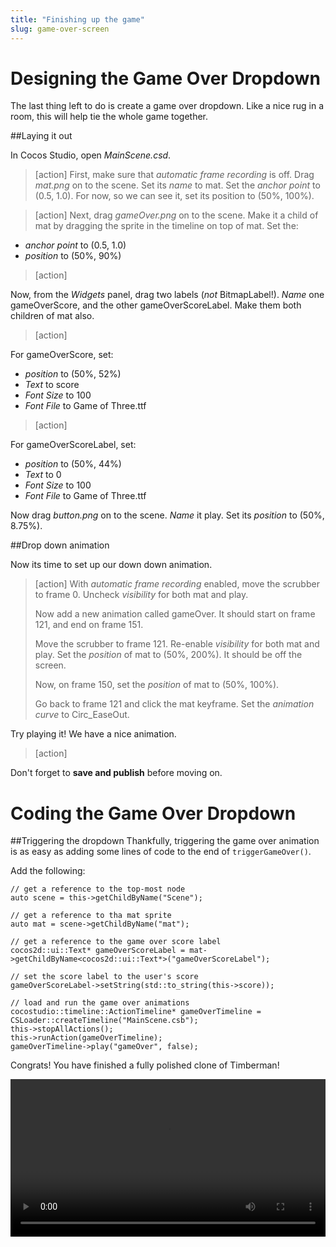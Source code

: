 ```yaml
---
title: "Finishing up the game"
slug: game-over-screen
---     
```


Designing the Game Over Dropdown
=============================

The last thing left to do is create a game over dropdown. Like a nice rug in a room, this will help tie the whole game together.

##Laying it out

In Cocos Studio, open *MainScene.csd*. 

> [action]
> First, make sure that *automatic frame recording* is off. Drag *mat.png* on to the scene. Set its *name* to mat. Set the *anchor point* to (0.5, 1.0). For now, so we can see it, set its position to (50%, 100%).

> [action]
Next, drag *gameOver.png* on to the scene. Make it a child of mat by dragging the sprite in the timeline on top of mat. Set the:
- *anchor point* to (0.5, 1.0)
- *position* to (50%, 90%)

> [action]
> 
Now, from the *Widgets* panel, drag two labels (*not* BitmapLabel!). *Name* one gameOverScore, and the other gameOverScoreLabel. Make them both children of mat also.

> [action]
> 
For gameOverScore, set:
- *position* to (50%, 52%)
- *Text* to score
- *Font Size* to 100
- *Font File* to Game of Three.ttf

> [action]
> 
For gameOverScoreLabel, set:
- *position* to (50%, 44%)
- *Text* to 0
- *Font Size* to 100
- *Font File* to Game of Three.ttf

Now drag *button.png* on to the scene. *Name* it play. Set its *position* to (50%, 8.75%).

##Drop down animation

Now its time to set up our down down animation.

> [action]
> With *automatic frame recording* enabled, move the scrubber to frame 0. Uncheck *visibility* for both mat and play.
> 
> Now add a new animation called gameOver. It should start on frame 121, and end on frame 151.
> 
> Move the scrubber to frame 121. Re-enable *visibility* for both mat and play. Set the *position* of mat to (50%, 200%). It should be off the screen.
> 
> Now, on frame 150, set the *position* of mat to (50%, 100%).
> 
> Go back to frame 121 and click the mat keyframe. Set the *animation curve* to Circ_EaseOut.

Try playing it! We have a nice animation.

> [action]
> 
Don't forget to **save and publish** before moving on.

Coding the Game Over Dropdown
==========================

##Triggering the dropdown
Thankfully, triggering the game over animation is as easy as adding some lines of code to the end of `triggerGameOver()`.

Add the following:

    // get a reference to the top-most node
    auto scene = this->getChildByName("Scene");
    
    // get a reference to tha mat sprite
    auto mat = scene->getChildByName("mat");
    
    // get a reference to the game over score label
    cocos2d::ui::Text* gameOverScoreLabel = mat->getChildByName<cocos2d::ui::Text*>("gameOverScoreLabel");
    
    // set the score label to the user's score
    gameOverScoreLabel->setString(std::to_string(this->score));
    
    // load and run the game over animations
    cocostudio::timeline::ActionTimeline* gameOverTimeline = CSLoader::createTimeline("MainScene.csb");
    this->stopAllActions();
    this->runAction(gameOverTimeline);
    gameOverTimeline->play("gameOver", false);

Congrats! You have finished a fully polished clone of Timberman!

<video width="100%" controls>
	<source src="https://s3.amazonaws.com/mgwu-misc/Sushi+Neko+Cpp/finalGameOver.mov" type="video/mp4">
</video>

